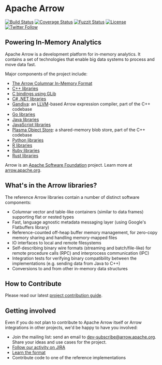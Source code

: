 <!---
  Licensed to the Apache Software Foundation (ASF) under one
  or more contributor license agreements.  See the NOTICE file
  distributed with this work for additional information
  regarding copyright ownership.  The ASF licenses this file
  to you under the Apache License, Version 2.0 (the
  "License"); you may not use this file except in compliance
  with the License.  You may obtain a copy of the License at

    http://www.apache.org/licenses/LICENSE-2.0

  Unless required by applicable law or agreed to in writing,
  software distributed under the License is distributed on an
  "AS IS" BASIS, WITHOUT WARRANTIES OR CONDITIONS OF ANY
  KIND, either express or implied.  See the License for the
  specific language governing permissions and limitations
  under the License.
-->

# Apache Arrow

[![Build Status](https://ci.appveyor.com/api/projects/status/github/apache/arrow/branch/master?svg=true)](https://ci.appveyor.com/project/ApacheSoftwareFoundation/arrow/branch/master)
[![Coverage Status](https://codecov.io/gh/apache/arrow/branch/master/graph/badge.svg)](https://codecov.io/gh/apache/arrow?branch=master)
[![Fuzzit Status](https://app.fuzzit.dev/badge?org_id=yMxZh42xl9qy6bvg3EiJ&branch=master)](https://app.fuzzit.dev/admin/yMxZh42xl9qy6bvg3EiJ/dashboard)
[![License](http://img.shields.io/:license-Apache%202-blue.svg)](https://github.com/apache/arrow/blob/master/LICENSE.txt)
[![Twitter Follow](https://img.shields.io/twitter/follow/apachearrow.svg?style=social&label=Follow)](https://twitter.com/apachearrow)

## Powering In-Memory Analytics

Apache Arrow is a development platform for in-memory analytics. It contains a
set of technologies that enable big data systems to process and move data fast.

Major components of the project include:

 - [The Arrow Columnar In-Memory Format](https://github.com/apache/arrow/tree/master/format)
 - [C++ libraries](https://github.com/apache/arrow/tree/master/cpp)
 - [C bindings using GLib](https://github.com/apache/arrow/tree/master/c_glib)
 - [C# .NET libraries](https://github.com/apache/arrow/tree/master/csharp)
 - [Gandiva](https://github.com/apache/arrow/tree/master/cpp/src/gandiva): an [LLVM](https://llvm.org)-based Arrow expression compiler, part of the C++ codebase
 - [Go libraries](https://github.com/apache/arrow/tree/master/go)
 - [Java libraries](https://github.com/apache/arrow/tree/master/java)
 - [JavaScript libraries](https://github.com/apache/arrow/tree/master/js)
 - [Plasma Object Store](https://github.com/apache/arrow/tree/master/cpp/src/plasma): a
   shared-memory blob store, part of the C++ codebase
 - [Python libraries](https://github.com/apache/arrow/tree/master/python)
 - [R libraries](https://github.com/apache/arrow/tree/master/r)
 - [Ruby libraries](https://github.com/apache/arrow/tree/master/ruby)
 - [Rust libraries](https://github.com/apache/arrow/tree/master/rust)

Arrow is an [Apache Software Foundation](https://www.apache.org) project. Learn more at
[arrow.apache.org](https://arrow.apache.org).

## What's in the Arrow libraries?

The reference Arrow libraries contain a number of distinct software components:

- Columnar vector and table-like containers (similar to data frames) supporting
  flat or nested types
- Fast, language agnostic metadata messaging layer (using Google's Flatbuffers
  library)
- Reference-counted off-heap buffer memory management, for zero-copy memory
  sharing and handling memory-mapped files
- IO interfaces to local and remote filesystems
- Self-describing binary wire formats (streaming and batch/file-like) for
  remote procedure calls (RPC) and
  interprocess communication (IPC)
- Integration tests for verifying binary compatibility between the
  implementations (e.g. sending data from Java to C++)
- Conversions to and from other in-memory data structures

## How to Contribute

Please read our latest [project contribution guide][5].

## Getting involved

Even if you do not plan to contribute to Apache Arrow itself or Arrow
integrations in other projects, we'd be happy to have you involved:

- Join the mailing list: send an email to
  [dev-subscribe@arrow.apache.org][1]. Share your ideas and use cases for the
  project.
- [Follow our activity on JIRA][3]
- [Learn the format][2]
- Contribute code to one of the reference implementations

[1]: mailto:dev-subscribe@arrow.apache.org
[2]: https://github.com/apache/arrow/tree/master/format
[3]: https://issues.apache.org/jira/browse/ARROW
[4]: https://github.com/apache/arrow
[5]: https://github.com/apache/arrow/blob/master/docs/source/developers/contributing.rst
